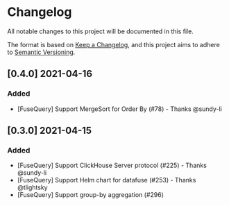 # Changelog
All notable changes to this project will be documented in this file.

The format is based on [Keep a Changelog](https://keepachangelog.com/en/1.0.0/), and this project aims to adhere to [Semantic Versioning](https://semver.org/spec/v2.0.0.html).


## [0.4.0] 2021-04-16

### Added
* [FuseQuery] Support MergeSort for Order By (#78) - Thanks @sundy-li

## [0.3.0] 2021-04-15

### Added
* [FuseQuery] Support ClickHouse Server protocol (#225) - Thanks @sundy-li 
* [FuseQuery] Support Helm chart for datafuse (#253) - Thanks @tlightsky
* [FuseQuery] Support group-by aggregation (#296)


